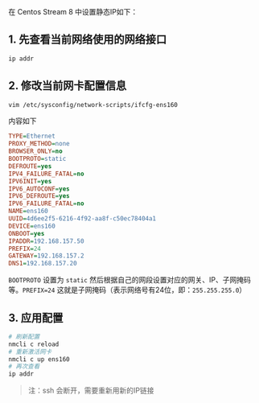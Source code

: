 在 Centos Stream 8 中设置静态IP如下：
## 1. 先查看当前网络使用的网络接口
```bash
ip addr
```
## 2. 修改当前网卡配置信息

```bash
vim /etc/sysconfig/network-scripts/ifcfg-ens160
```
内容如下
```ini
TYPE=Ethernet
PROXY_METHOD=none
BROWSER_ONLY=no
BOOTPROTO=static
DEFROUTE=yes
IPV4_FAILURE_FATAL=no
IPV6INIT=yes
IPV6_AUTOCONF=yes
IPV6_DEFROUTE=yes
IPV6_FAILURE_FATAL=no
NAME=ens160
UUID=4d6ee2f5-6216-4f92-aa8f-c50ec78404a1
DEVICE=ens160
ONBOOT=yes
IPADDR=192.168.157.50
PREFIX=24
GATEWAY=192.168.157.2
DNS1=192.168.157.20
```
`BOOTPROTO` 设置为 `static` 然后根据自己的网段设置对应的网关、IP、子网掩码等。`PREFIX=24` 这就是子网掩码（表示网络号有24位，即：`255.255.255.0`）

## 3. 应用配置
```bash
# 刷新配置
nmcli c reload
# 重新激活网卡
nmcli c up ens160
# 再次查看
ip addr
```
> 注：ssh 会断开，需要重新用新的IP链接